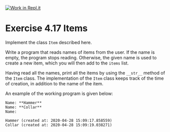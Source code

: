 [![Work in Repl.it](https://classroom.github.com/assets/work-in-replit-14baed9a392b3a25080506f3b7b6d57f295ec2978f6f33ec97e36a161684cbe9.svg)](https://classroom.github.com/online_ide?assignment_repo_id=4464589&assignment_repo_type=AssignmentRepo)
# Exercise 4.17 Items

Implement the class `Item` described here.

Write a program that reads names of items from the user. If the name is empty, the program stops reading. Otherwise, the given name is used to create a new item, which you will then add to the `items` list.

Having read all the names, print all the items by using the `__str__` method of the  `Item` class. The implementation of the `Item` class keeps track of the time of creation, in addition to the name of the item.

An example of the working program is given below:

```plaintext
Name: **Hammer**
Name: **Collar**
Name:

Hammer (created at: 2020-04-28 15:09:17.858559)
Collar (created at: 2020-04-28 15:09:19.038271)
```
